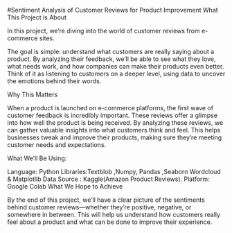 
#Sentiment Analysis of Customer Reviews for Product Improvement
What This Project is About

In this project, we’re diving into the world of customer reviews from e-commerce sites.

The goal is simple: understand what customers are really saying about a product. By analyzing their feedback, we’ll be able to see what they love, what needs work, and how companies can make their products even better. Think of it as listening to customers on a deeper level, using data to uncover the emotions behind their words.

Why This Matters

When a product is launched on e-commerce platforms, the first wave of customer feedback is incredibly important. These reviews offer a glimpse into how well the product is being received. By analyzing these reviews, we can gather valuable insights into what customers think and feel. This helps businesses tweak and improve their products, making sure they’re meeting customer needs and expectations.

What We’ll Be Using:

Language: Python
Libraries:Textblob ,Numpy, Pandas ,Seaborn Wordcloud & Matplotlib
Data Source : Kaggle(Amazon Product Reviews).
Platform: Google Colab
What We Hope to Achieve

By the end of this project, we’ll have a clear picture of the sentiments behind customer reviews—whether they’re positive, negative, or somewhere in between. This will help us understand how customers really feel about a product and what can be done to improve their experience.
